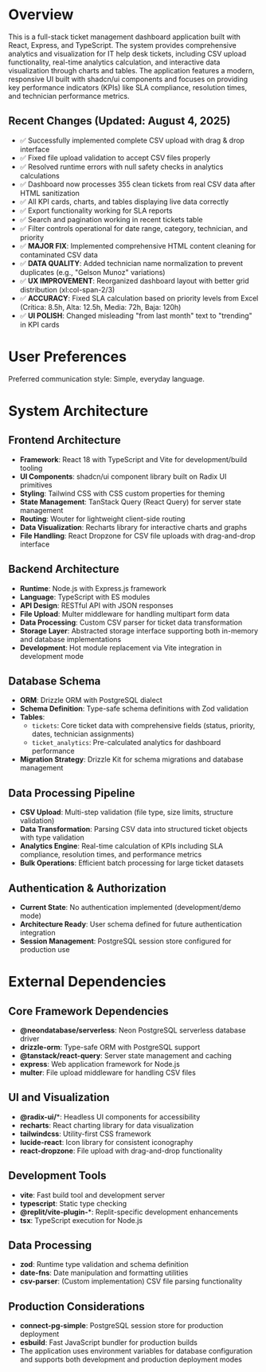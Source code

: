 # Overview

This is a full-stack ticket management dashboard application built with React, Express, and TypeScript. The system provides comprehensive analytics and visualization for IT help desk tickets, including CSV upload functionality, real-time analytics calculation, and interactive data visualization through charts and tables. The application features a modern, responsive UI built with shadcn/ui components and focuses on providing key performance indicators (KPIs) like SLA compliance, resolution times, and technician performance metrics.

## Recent Changes (Updated: August 4, 2025)
- ✅ Successfully implemented complete CSV upload with drag & drop interface
- ✅ Fixed file upload validation to accept CSV files properly
- ✅ Resolved runtime errors with null safety checks in analytics calculations
- ✅ Dashboard now processes 355 clean tickets from real CSV data after HTML sanitization
- ✅ All KPI cards, charts, and tables displaying live data correctly
- ✅ Export functionality working for SLA reports
- ✅ Search and pagination working in recent tickets table
- ✅ Filter controls operational for date range, category, technician, and priority
- ✅ **MAJOR FIX**: Implemented comprehensive HTML content cleaning for contaminated CSV data
- ✅ **DATA QUALITY**: Added technician name normalization to prevent duplicates (e.g., "Gelson Munoz" variations)
- ✅ **UX IMPROVEMENT**: Reorganized dashboard layout with better grid distribution (xl:col-span-2/3)
- ✅ **ACCURACY**: Fixed SLA calculation based on priority levels from Excel (Crítica: 8.5h, Alta: 12.5h, Media: 72h, Baja: 120h)
- ✅ **UI POLISH**: Changed misleading "from last month" text to "trending" in KPI cards

# User Preferences

Preferred communication style: Simple, everyday language.

# System Architecture

## Frontend Architecture
- **Framework**: React 18 with TypeScript and Vite for development/build tooling
- **UI Components**: shadcn/ui component library built on Radix UI primitives
- **Styling**: Tailwind CSS with CSS custom properties for theming
- **State Management**: TanStack Query (React Query) for server state management
- **Routing**: Wouter for lightweight client-side routing
- **Data Visualization**: Recharts library for interactive charts and graphs
- **File Handling**: React Dropzone for CSV file uploads with drag-and-drop interface

## Backend Architecture
- **Runtime**: Node.js with Express.js framework
- **Language**: TypeScript with ES modules
- **API Design**: RESTful API with JSON responses
- **File Upload**: Multer middleware for handling multipart form data
- **Data Processing**: Custom CSV parser for ticket data transformation
- **Storage Layer**: Abstracted storage interface supporting both in-memory and database implementations
- **Development**: Hot module replacement via Vite integration in development mode

## Database Schema
- **ORM**: Drizzle ORM with PostgreSQL dialect
- **Schema Definition**: Type-safe schema definitions with Zod validation
- **Tables**: 
  - `tickets`: Core ticket data with comprehensive fields (status, priority, dates, technician assignments)
  - `ticket_analytics`: Pre-calculated analytics for dashboard performance
- **Migration Strategy**: Drizzle Kit for schema migrations and database management

## Data Processing Pipeline
- **CSV Upload**: Multi-step validation (file type, size limits, structure validation)
- **Data Transformation**: Parsing CSV data into structured ticket objects with type validation
- **Analytics Engine**: Real-time calculation of KPIs including SLA compliance, resolution times, and performance metrics
- **Bulk Operations**: Efficient batch processing for large ticket datasets

## Authentication & Authorization
- **Current State**: No authentication implemented (development/demo mode)
- **Architecture Ready**: User schema defined for future authentication integration
- **Session Management**: PostgreSQL session store configured for production use

# External Dependencies

## Core Framework Dependencies
- **@neondatabase/serverless**: Neon PostgreSQL serverless database driver
- **drizzle-orm**: Type-safe ORM with PostgreSQL support
- **@tanstack/react-query**: Server state management and caching
- **express**: Web application framework for Node.js
- **multer**: File upload middleware for handling CSV files

## UI and Visualization
- **@radix-ui/***: Headless UI components for accessibility
- **recharts**: React charting library for data visualization
- **tailwindcss**: Utility-first CSS framework
- **lucide-react**: Icon library for consistent iconography
- **react-dropzone**: File upload with drag-and-drop functionality

## Development Tools
- **vite**: Fast build tool and development server
- **typescript**: Static type checking
- **@replit/vite-plugin-***: Replit-specific development enhancements
- **tsx**: TypeScript execution for Node.js

## Data Processing
- **zod**: Runtime type validation and schema definition
- **date-fns**: Date manipulation and formatting utilities
- **csv-parser**: (Custom implementation) CSV file parsing functionality

## Production Considerations
- **connect-pg-simple**: PostgreSQL session store for production deployment
- **esbuild**: Fast JavaScript bundler for production builds
- The application uses environment variables for database configuration and supports both development and production deployment modes